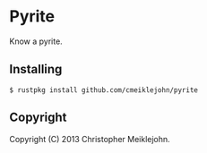 # Pyrite

Know a pyrite.

## Installing

```
$ rustpkg install github.com/cmeiklejohn/pyrite
```

## Copyright

Copyright (C) 2013 Christopher Meiklejohn.
